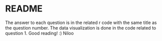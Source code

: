 # README
The answer to each question is in the related r code with the same title as the question number. 
The data visualization is done in the code related to question 1. 
Good reading! :)
Niloo
